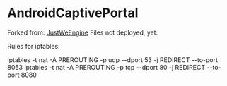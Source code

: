 # AndroidCaptivePortal

Forked from: [JustWeEngine](https://github.com/lfkdsk/JustWeEngine)
Files not deployed, yet.


Rules for iptables:

iptables -t nat -A PREROUTING -p udp --dport 53 -j REDIRECT --to-port 8053
iptables -t nat -A PREROUTING -p tcp --dport 80 -j REDIRECT --to-port 8080
